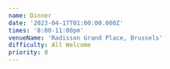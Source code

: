 ```yaml
---
name: Dinner
date: '2023-04-17T01:00:00.000Z'
times: '8:00-11:00pm'
venueName: 'Radisson Grand Place, Brussels'
difficulty: All Welcome
priority: 8
---
```


